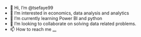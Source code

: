 - 👋 Hi, I’m @tsefaye99
- 👀 I’m interested in economics, data analysis and analytics
- 🌱 I’m currently learning Power BI and python 
- 💞️ I’m looking to collaborate on solving data related problems.
- 📫 How to reach me [...](https://twitter.com/iam_noahjoseph)

<!---
tsefaye99/tsefaye99 is a ✨ special ✨ repository because its `README.md` (this file) appears on your GitHub profile.
You can click the Preview link to take a look at your changes.
--->
